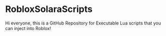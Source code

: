 # RobloxSolaraScripts

Hi everyone, this is a GitHub Repository for Executable Lua scripts that you can inject into Roblox! 
